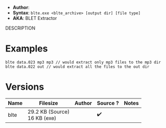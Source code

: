 - **Author**:
- **Syntax**: `blte.exe <blte_archive> [output dir] [file type]`
- **AKA**: BLET Extractor

DESCRIPTION

# Examples

```
blte data.023 mp3 mp3 // would extract only mp3 files to the mp3 dir
blte data.022 out // would extract all the files to the out dir
```

# Versions

| Name | Filesize                         | Author | Source ? | Notes |
| ---- | -------------------------------- | ------ | -------- | ----- |
| blte | 29.2 KB (Source)<br/>16 KB (exe) |        | ✔️         |       |
